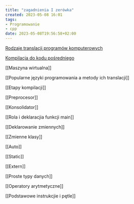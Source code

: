```yaml
---
title: "zagadnienia I zerówka"
created: 2023-05-08 16:01
tags:
- Programowanie
- cpp
date: 2023-05-08T19:56:58+02:00
---
```


[Rodzaje translacji programów komputerowych](II%20Semestr/JPO/Rodzaje%20translacji%20programów%20komputerowych.md)

[Kompilacja do kodu pośredniego](II%20Semestr/JPO/Kompilacja%20do%20kodu%20pośredniego.md)

[[Maszyna wirtualna]]

[[Popularne języki programowania a metody ich translacji]]

[[Etapy kompilacji]]

[[Preprocesor]]

[[Konsolidator]]

[[Rola i deklaracjia funkcji main]]

[[Deklarowanie zmiennych]]

[[Zmienne klasy]]

[[Auto]]

[[Static]]

[[Extern]]

[[Proste typy danych]]

[[Operatory arytmetyczne]]

[[Podstawowe instrukcjie i pętle]]


